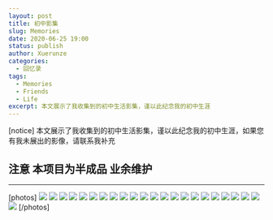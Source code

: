 ```yaml
---
layout: post
title: 初中影集
slug: Memories
date: 2020-06-25 19:00
status: publish
author: Xuerunze
categories: 
  - 回忆录
tags:
  - Memories
  - Friends
  - Life
excerpt: 本文展示了我收集到的初中生活影集，谨以此纪念我的初中生涯
---
```


 [notice] 本文展示了我收集到的初中生活影集，谨以此纪念我的初中生涯，如果您有我未展出的影像，请联系我补充

## 注意 本项目为半成品 业余维护

------
 
[photos]
![](./images/middle)
![](./images/middle(1))
![](./images/middle(2))
![](./images/middle(3))
![](./images/middle(4))
![](./images/middle(5))
![](./images/middle(6))
![](./images/middle(7))
![](./images/middle(8))
![](./images/middle(9))
![](./images/middle(10))
![](./images/middle(11))
![](./images/middle(12))
![](./images/middle(13))
![](./images/middle(14))
![](./images/middle(15))
![](./images/middle(16))
![](./images/middle(17))
![](./images/middle(18))
![](./images/middle(19))
![](./images/middle(20))
![](./images/middle(21))
![](./images/middle(22))
[/photos]
